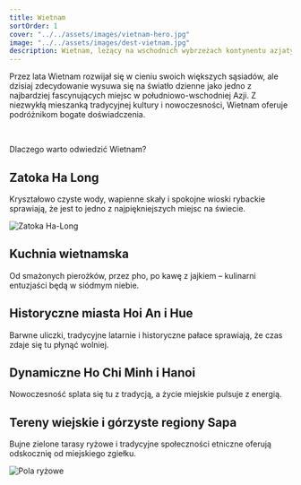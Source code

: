 ```yaml
---
title: Wietnam
sortOrder: 1
cover: "../../assets/images/vietnam-hero.jpg"
image: "../../assets/images/dest-vietnam.jpg"
description: Wietnam, leżący na wschodnich wybrzeżach kontynentu azjatyckiego, to kraj pełen kontrastów, bogatej historii i niesamowitych krajobrazów.
---
```


Przez lata Wietnam rozwijał się w cieniu swoich większych sąsiadów, ale dzisiaj zdecydowanie wysuwa się na światło dzienne jako jedno z najbardziej fascynujących miejsc w południowo-wschodniej Azji. Z niezwykłą mieszanką tradycyjnej kultury i nowoczesności, Wietnam oferuje podróżnikom bogate doświadczenia.

&nbsp;

Dlaczego warto odwiedzić Wietnam?

## Zatoka Ha Long

Kryształowo czyste wody, wapienne skały i spokojne wioski rybackie sprawiają, że jest to jedno z najpiękniejszych miejsc na świecie.

![Zatoka Ha-Long](../../assets/images/vietnam-ha-long.jpg)

## Kuchnia wietnamska

Od smażonych pierożków, przez pho, po kawę z jajkiem – kulinarni entuzjaści będą w siódmym niebie.

## Historyczne miasta Hoi An i Hue

Barwne uliczki, tradycyjne latarnie i historyczne pałace sprawiają, że czas zdaje się tu płynąć wolniej.

## Dynamiczne Ho Chi Minh i Hanoi

Nowoczesność splata się tu z tradycją, a życie miejskie pulsuje z energią.

## Tereny wiejskie i górzyste regiony Sapa

Bujne zielone tarasy ryżowe i tradycyjne społeczności etniczne oferują odskocznię od miejskiego zgiełku.

![Pola ryżowe](../../assets/images/vietnam-rice-fields.jpg)

